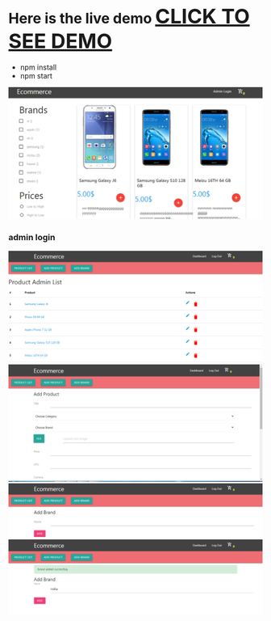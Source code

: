 # Here is the live demo <a href="https://rewanmuhamed1.github.io/react_redux_firebase_ecommerce/" style="font-size: 40px">CLICK TO SEE DEMO</a>
- npm install
- npm start

![](screenshotImages/ecommerce1.PNG)

### admin login

![](screenshotImages/ecommerce2.PNG)
![](screenshotImages/ecommerce3.PNG)
![](screenshotImages/ecommerce4.PNG)
![](screenshotImages/ecommerce5.PNG)
